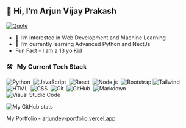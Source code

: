 ## 👋 Hi, I’m Arjun Vijay Prakash

[![Quote](https://quotes-github-readme.vercel.app/api?type=horizontal&theme=catppuccin)](https://github.com/piyushsuthar/github-readme-quotes)
- 👀 I’m interested in Web Development and Machine Learning
- 🌱 I’m currently learning Advanced Python and NextJs
- Fun Fact - I am a 13 yo Kid

### 🛠 &nbsp; My Current Tech Stack

![Python](https://img.shields.io/badge/-Python-05122A?style=flat&logo=python)&nbsp;
![JavaScript](https://img.shields.io/badge/-JavaScript-05122A?style=flat&logo=javascript)&nbsp;
![React](https://img.shields.io/badge/-React-05122A?style=flat&logo=react)&nbsp;
![Node.js](https://img.shields.io/badge/-Node.js-05122A?style=flat&logo=node.js)&nbsp;
![Bootstrap](https://img.shields.io/badge/-Bootstrap-05122A?style=flat&logo=bootstrap&logoColor=563D7C)
![Tailwind](https://img.shields.io/badge/-Tailwind-05122A?style=flat&logo=tailwind)
![HTML](https://img.shields.io/badge/-HTML-05122A?style=flat&logo=HTML5)&nbsp;
![CSS](https://img.shields.io/badge/-CSS-05122A?style=flat&logo=CSS3&logoColor=1572B6)&nbsp;
![Git](https://img.shields.io/badge/-Git-05122A?style=flat&logo=git)&nbsp;
![GitHub](https://img.shields.io/badge/-GitHub-05122A?style=flat&logo=github)&nbsp;
![Markdown](https://img.shields.io/badge/-Markdown-05122A?style=flat&logo=markdown)\
![Visual Studio Code](https://img.shields.io/badge/-Visual%20Studio%20Code-05122A?style=flat&logo=visual-studio-code&logoColor=007ACC)&nbsp;

![My GitHub stats](https://github-readme-stats.vercel.app/api?username=arjuncodess)

My Portfolio - [arjundev-portfolio.vercel.app](https://arjundev-portfolio.vercel.app/)
